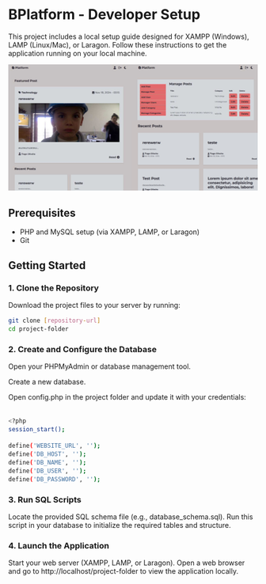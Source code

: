# BPlatform - Developer Setup

This project includes a local setup guide designed for XAMPP (Windows), LAMP (Linux/Mac), or Laragon. Follow these instructions to get the application running on your local machine.

![Project Image](print.jpg)

## Prerequisites

- PHP and MySQL setup (via XAMPP, LAMP, or Laragon)
- Git

## Getting Started

### 1. Clone the Repository

Download the project files to your server by running:

```bash
git clone [repository-url]
cd project-folder
```
### 2. Create and Configure the Database

Open your PHPMyAdmin or database management tool.

Create a new database.

Open config.php in the project folder and update it with your credentials:

```bash

<?php
session_start();

define('WEBSITE_URL', '');
define('DB_HOST', ''); 
define('DB_NAME', ''); 
define('DB_USER', '');  
define('DB_PASSWORD', ''); 

```
### 3. Run SQL Scripts

Locate the provided SQL schema file (e.g., database_schema.sql).
Run this script in your database to initialize the required tables and structure.

### 4. Launch the Application

Start your web server (XAMPP, LAMP, or Laragon).
Open a web browser and go to http://localhost/project-folder to view the application locally.
